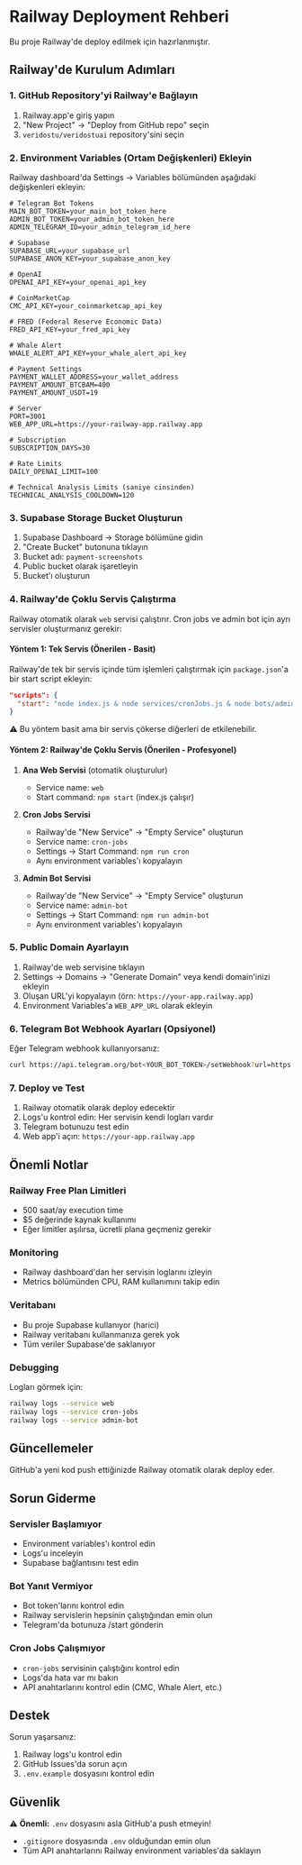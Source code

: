 # Railway Deployment Rehberi

Bu proje Railway'de deploy edilmek için hazırlanmıştır.

## Railway'de Kurulum Adımları

### 1. GitHub Repository'yi Railway'e Bağlayın
1. Railway.app'e giriş yapın
2. "New Project" → "Deploy from GitHub repo" seçin
3. `veridostu/veridostuai` repository'sini seçin

### 2. Environment Variables (Ortam Değişkenleri) Ekleyin

Railway dashboard'da Settings → Variables bölümünden aşağıdaki değişkenleri ekleyin:

```env
# Telegram Bot Tokens
MAIN_BOT_TOKEN=your_main_bot_token_here
ADMIN_BOT_TOKEN=your_admin_bot_token_here
ADMIN_TELEGRAM_ID=your_admin_telegram_id_here

# Supabase
SUPABASE_URL=your_supabase_url
SUPABASE_ANON_KEY=your_supabase_anon_key

# OpenAI
OPENAI_API_KEY=your_openai_api_key

# CoinMarketCap
CMC_API_KEY=your_coinmarketcap_api_key

# FRED (Federal Reserve Economic Data)
FRED_API_KEY=your_fred_api_key

# Whale Alert
WHALE_ALERT_API_KEY=your_whale_alert_api_key

# Payment Settings
PAYMENT_WALLET_ADDRESS=your_wallet_address
PAYMENT_AMOUNT_BTCBAM=400
PAYMENT_AMOUNT_USDT=19

# Server
PORT=3001
WEB_APP_URL=https://your-railway-app.railway.app

# Subscription
SUBSCRIPTION_DAYS=30

# Rate Limits
DAILY_OPENAI_LIMIT=100

# Technical Analysis Limits (saniye cinsinden)
TECHNICAL_ANALYSIS_COOLDOWN=120
```

### 3. Supabase Storage Bucket Oluşturun

1. Supabase Dashboard → Storage bölümüne gidin
2. "Create Bucket" butonuna tıklayın
3. Bucket adı: `payment-screenshots`
4. Public bucket olarak işaretleyin
5. Bucket'ı oluşturun

### 4. Railway'de Çoklu Servis Çalıştırma

Railway otomatik olarak `web` servisi çalıştırır. Cron jobs ve admin bot için ayrı servisler oluşturmanız gerekir:

#### Yöntem 1: Tek Servis (Önerilen - Basit)
Railway'de tek bir servis içinde tüm işlemleri çalıştırmak için `package.json`'a bir start script ekleyin:

```json
"scripts": {
  "start": "node index.js & node services/cronJobs.js & node bots/adminBot.js"
}
```

⚠️ Bu yöntem basit ama bir servis çökerse diğerleri de etkilenebilir.

#### Yöntem 2: Railway'de Çoklu Servis (Önerilen - Profesyonel)

1. **Ana Web Servisi** (otomatik oluşturulur)
   - Service name: `web`
   - Start command: `npm start` (index.js çalışır)

2. **Cron Jobs Servisi**
   - Railway'de "New Service" → "Empty Service" oluşturun
   - Service name: `cron-jobs`
   - Settings → Start Command: `npm run cron`
   - Aynı environment variables'ı kopyalayın

3. **Admin Bot Servisi**
   - Railway'de "New Service" → "Empty Service" oluşturun
   - Service name: `admin-bot`
   - Settings → Start Command: `npm run admin-bot`
   - Aynı environment variables'ı kopyalayın

### 5. Public Domain Ayarlayın

1. Railway'de web servisine tıklayın
2. Settings → Domains → "Generate Domain" veya kendi domain'inizi ekleyin
3. Oluşan URL'yi kopyalayın (örn: `https://your-app.railway.app`)
4. Environment Variables'a `WEB_APP_URL` olarak ekleyin

### 6. Telegram Bot Webhook Ayarları (Opsiyonel)

Eğer Telegram webhook kullanıyorsanız:

```bash
curl https://api.telegram.org/bot<YOUR_BOT_TOKEN>/setWebhook?url=https://your-app.railway.app/webhook
```

### 7. Deploy ve Test

1. Railway otomatik olarak deploy edecektir
2. Logs'u kontrol edin: Her servisin kendi logları vardır
3. Telegram botunuzu test edin
4. Web app'i açın: `https://your-app.railway.app`

## Önemli Notlar

### Railway Free Plan Limitleri
- 500 saat/ay execution time
- $5 değerinde kaynak kullanımı
- Eğer limitler aşılırsa, ücretli plana geçmeniz gerekir

### Monitoring
- Railway dashboard'dan her servisin loglarını izleyin
- Metrics bölümünden CPU, RAM kullanımını takip edin

### Veritabanı
- Bu proje Supabase kullanıyor (harici)
- Railway veritabanı kullanmanıza gerek yok
- Tüm veriler Supabase'de saklanıyor

### Debugging
Logları görmek için:
```bash
railway logs --service web
railway logs --service cron-jobs
railway logs --service admin-bot
```

## Güncellemeler

GitHub'a yeni kod push ettiğinizde Railway otomatik olarak deploy eder.

## Sorun Giderme

### Servisler Başlamıyor
- Environment variables'ı kontrol edin
- Logs'u inceleyin
- Supabase bağlantısını test edin

### Bot Yanıt Vermiyor
- Bot token'larını kontrol edin
- Railway servislerin hepsinin çalıştığından emin olun
- Telegram'da botunuza /start gönderin

### Cron Jobs Çalışmıyor
- `cron-jobs` servisinin çalıştığını kontrol edin
- Logs'da hata var mı bakın
- API anahtarlarını kontrol edin (CMC, Whale Alert, etc.)

## Destek

Sorun yaşarsanız:
1. Railway logs'u kontrol edin
2. GitHub Issues'da sorun açın
3. `.env.example` dosyasını kontrol edin

## Güvenlik

⚠️ **Önemli:** `.env` dosyasını asla GitHub'a push etmeyin!
- `.gitignore` dosyasında `.env` olduğundan emin olun
- Tüm API anahtarlarını Railway environment variables'da saklayın

